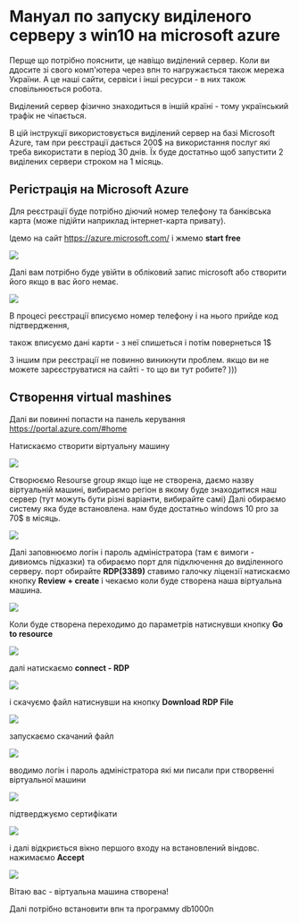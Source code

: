 # Мануал по запуску виділеного серверу з win10 на microsoft azure

Перще що потрібно пояснити, це навіщо виділений сервер. Коли ви ддосите зі свого комп'ютера 
через впн то нагружається також мережа України. А це наші сайти, сервіси і інші ресурси - в них також сповільнюється робота.

Виділений сервер фізично знаходиться в іншій країні - тому український трафік не чіпається.

В цій інструкції використовується виділений сервер на базі Microsoft Azure, там при реєстрації дається 200$ на використання послуг які треба використати в період 30 днів. 
Їх буде достатньо щоб запустити 2 виділених сервери строком на 1 місяць.

## Регістрація на Microsoft Azure

Для реєстрації буде потрібно діючий номер телефону та банківська карта (може підійти наприклад інтернет-карта привату).

Ідемо на сайт https://azure.microsoft.com/ і жмемо **start free**

<img src="img/Screenshot_1.png">

Далі вам потрібно буде увійти в обліковий запис microsoft або створити його якщо в вас його немає. 

<img src="img/Screenshot_2.png">

В процесі реєстрації вписуємо номер телефону і на нього прийде код підтвердження,

також вписуємо дані карти - з неї спишеться і потім повернеться 1$

З іншим при реєстрації не повинно виникнути проблем. якщо ви не можете зарєєструватися на сайті - то що ви тут робите? )))

## Створення virtual mashines

Далі ви повинні попасти на панель керування https://portal.azure.com/#home

Натискаємо створити віртуальну машину

<img src="img/Screenshot_3.png">

Створюємо Resourse group якщо іще не створена, даємо назву віртуальній машині, вибираємо регіон в якому буде знаходитися наш сервер (тут можуть бути різні варіанти, вибирайте самі)
Далі обираємо систему яка буде встановлена. нам буде достатньо windows 10 pro за 70$ в місяць. 

<img src="img/Screenshot_4.png">

Далі заповнюємо логін і пароль адміністратора (там є вимоги - дивиомсь підказки) та обираємо порт для підключення до виділенного серверу. порт обирайте **RDP(3389)**
ставимо галочку ліцензії
натискаємо кнопку **Review + create**  і чекаємо коли буде створена наша віртуальна машина.

<img src="img/Screenshot_5.png">

Коли буде створена переходимо до параметрів натиснувши кнопку **Go to resource**

<img src="img/Screenshot_6.png">

далі натискаємо **connect - RDP**

<img src="img/Screenshot_7.png">

і скачуємо файл натиснувши на кнопку **Download RDP File**

<img src="img/Screenshot_8.png">

запускаємо скачаний файл 
 
 <img src="img/Screenshot_9.png">
 
вводимо логін і пароль адміністратора які ми писали при створвенні віртуальної машини

<img src="img/Screenshot_10.png">

підтверджуємо сертифікати

<img src="img/Screenshot_11.png">

і далі відкриється вікно першого входу на встановлений віндовс. нажимаємо **Accept**

<img src="img/Screenshot_12.png">

Вітаю вас - віртуальна машина створена!



Далі потрібно встановити впн та программу db1000n




